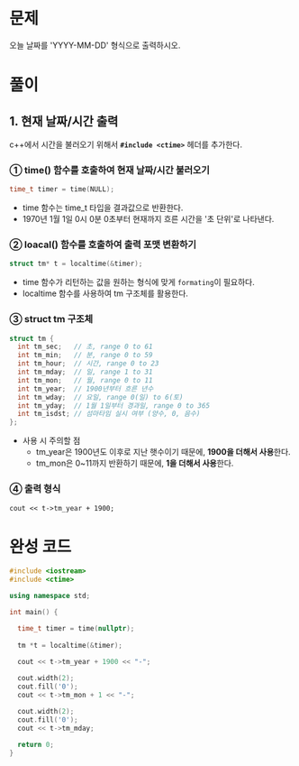 # 문제
오늘 날짜를 'YYYY-MM-DD' 형식으로 출력하시오.

# 풀이

## 1. 현재 날짜/시간 출력
c++에서 시간을 불러오기 위해서 __`#include <ctime>`__ 헤더를 추가한다.

### ① time() 함수를 호출하여 현재 날짜/시간 불러오기 
```cpp
time_t timer = time(NULL); 
```
- time 함수는 time_t 타입을 결과값으로 반환한다. </br>
- 1970년 1월 1일 0시 0분 0초부터 현재까지 흐른 시간을 '초 단위'로 나타낸다.
  
### ② loacal() 함수를 호출하여 출력 포맷 변환하기
```cpp
struct tm* t = localtime(&timer); 
```
- time 함수가 리턴하는 값을 원하는 형식에 맞게 `formating`이 필요하다. </br>
- localtime 함수를 사용하여 tm 구조체를 활용한다.

### ③ struct tm 구조체
```cpp
struct tm {
  int tm_sec;	// 초, range 0 to 61
  int tm_min;	// 분, range 0 to 59
  int tm_hour;	// 시간, range 0 to 23
  int tm_mday;	// 일, range 1 to 31
  int tm_mon;	// 월, range 0 to 11
  int tm_year;	// 1900년부터 흐른 년수
  int tm_wday;	// 요일, range 0(일) to 6(토)
  int tm_yday;	// 1월 1일부터 경과일, range 0 to 365
  int tm_isdst;	// 섬마타임 실시 여부 (양수, 0, 음수)
};
```
- 사용 시 주의할 점
  - tm_year은 1900년도 이후로 지난 햇수이기 때문에, **1900을 더해서 사용**한다.
  - tm_mon은 0~11까지 반환하기 때문에, **1을 더해서 사용**한다.
  
### ④ 출력 형식
```
cout << t->tm_year + 1900;
```
# 완성 코드
```cpp
#include <iostream>
#include <ctime>

using namespace std;

int main() {

  time_t timer = time(nullptr); 	
  
  tm *t = localtime(&timer);
  
  cout << t->tm_year + 1900 << "-";

  cout.width(2);
  cout.fill('0');
  cout << t->tm_mon + 1 << "-";

  cout.width(2);
  cout.fill('0');
  cout << t->tm_mday;
  
  return 0;
}
```
